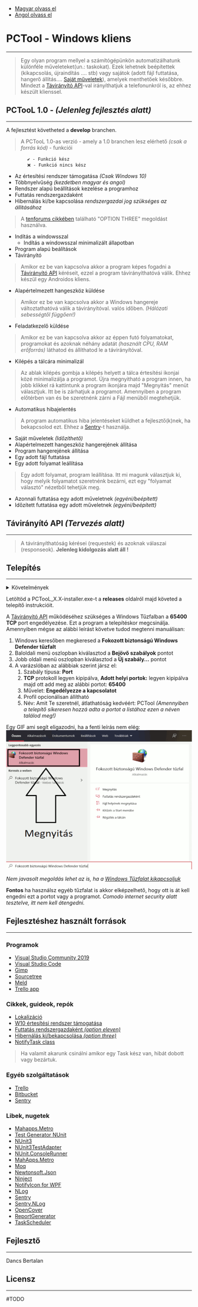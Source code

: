 - [Magyar olvass el](README_HU.md)
- [Angol olvass el](README.md)
# **PCTool - Windows kliens**
************
> Egy olyan program mellyel a számítógépünkön automatizálhatunk különféle műveleteket(un.: taskokat). Ezek lehetnek beépítettek (kikapcsolás, újraindítás .... stb) vagy sajátok (adott fájl futtatása, hangerő állítás.... [Saját műveletek](#sajat-muveletek)), amelyek menthetőek későbbre.
Mindezt a [Távirányító API](#taviranyito-api)-val irányíthatjuk a telefonunkról is, az ehhez készült klienssel.

## PCTooL 1.0 - *(Jelenleg fejlesztés alatt)*
************
A fejlesztést követheted a **develop** branchen.
> A PCTooL 1.0-as verzió - amely a 1.0 branchen lesz elérhető *(csak a forrás kód)* - funkciói

            ✔️ - Funkció kész
            ❌ - Funkció nincs kész

- Az értesítési rendszer támogatása *(Csak Windows 10)*
- Többnyelvűség *(kezdetben magyar és angol)*
- Rendszer alapú beállítások kezelése a programhoz
 - Futtatás rendszergazdaként
 - Hibernálás ki/be kapcsolása *rendszergazdai jog szükséges az állításához*
  > A [tenforums cikkében](https://www.tenforums.com/tutorials/2859-enable-disable-hibernate-windows-10-a.html) található "OPTION THREE" megoldást használva.
 - Indítás a windowsszal
   - Indítás a windowsszal minimalizált állapotban
- Program alapú beálítások
 - Távirányító
  > Amikor ez be van kapcsolva akkor a program képes fogadni a [Távirányító API](#taviranyito-api) kéréseit, ezzel a program távirányíthatóvá válik. Ehhez készül egy Androidos kliens. 
 - Alapértelmezett hangeszköz küldése
  > Amikor ez be van kapcsolva akkor a Windows hangereje változtathatóvá válik a távirányítóval. valós időben. *(Hálózati sebességtől függően!)*
 - Feladatkezelő küldése
  > Amikor ez be van kapcsolva akkor az éppen futó folyamatokat, programokat és azoknak néhány adatát *(használt CPU, RAM erőforrás)* láthatod és állíthatod le a távirányítóval.
 - Kilépés a tálcára minimalizál
  > Az ablak kilépés gombja a kilépés helyett a tálca értesítési ikonjai közé minimalizálja a programot. Újra megnyitható a program innen, ha jobb klikkel rá kattintunk a program ikonjára majd "Megnyitás" menüt választjuk. Itt be is zárhatjuk a programot. Amennyiben a program előtérben van és be szeretnénk zárni a Fájl menüből megtehetjük.
- Automatikus hibajelentés
 > A program automatikus hiba jelentéseket küldhet a fejlesztő(k)nek, ha bekapcsolod ezt. Ehhez a [Sentry](www.sentry.io)-t használja.
- Saját műveletek *(Időzíthető)*
 - Alapértelmezett hangeszköz hangerejének állítása
 - Program hangerejének állítása
 - Egy adott fájl futtatása
 - Egy adott folyamat leállítása
  > Egy adott folyamat, program leállítása. Itt mi magunk választjuk ki, hogy melyik folyamatot szeretnénk bezárni, ezt egy "folyamat választó" nézetből tehetjük meg.
- Azonnali futtatása egy adott műveletnek *(egyéni/beépített)*
- Időzített futtatása egy adott műveletnek *(egyéni/beépített)*

## Távirányító API *(Tervezés alatt)*
************
> A távirányíthatóság kérései (requestek) és azoknak válaszai (responseok). **Jelenleg kidolgozás alatt áll !**

## Telepítés
************
<details>
  <summary>Követelmények</summary>

  ```
  - Operációs rendszer: Windows 8 vagy nagyobb
    > Windows 8 vagy 8.1 alatt az értesítések nem működnek.
  - .NET Framework: .NET Framework 4.6 vagy nagyobb
  ```
</details>

Letöltöd a PCTooL_X.X-installer.exe-t a **releases** oldalról majd követed a telepítő instrukcióit.

A [Távirányító API](#taviranyito-api) működéséhez szükséges a Windows Tűzfalban a **65400 TCP** port engedélyezése.  Ezt a program a telepítéskor megcsinálja. Amennyiben mégse az alábbi leírást követve tudod megtenni manuálisan:

1. Windows keresőben megkeresed a **Fokozott biztonságú Windows Defender tűzfalt**
2. Baloldali menü oszlopban kiválasztod a **Bejövő szabályok** pontot
3. Jobb oldali menü oszlopban kiválasztod a **Új szabály...** pontot
4. A varázslóban az alábbiak szerint jársz el:
    1. Szabály típusa: **Port**
    2. **TCP** protokoll legyen kipipálva, **Adott helyi portok:** legyen kipipálva majd ott add meg az alábbi portot: **65400**
    3. Művelet: **Engedélyezze a kapcsolatot**
    4. Profil opcionálisan állítható
    5. Név: Amit Te szeretnél, átlathatóság kedvéért: PCTool *(Amennyiben a telepítő sikeresen hozzá adta a portot a listához ezen a néven találod meg!)*

Egy GIF ami segít eligazodni, ha a fenti leírás nem elég:
![](Firewall_HU.gif)

*Nem javasolt megoldás lehet az is, ha a [Windows Tűzfalat kikapcsoljuk](https://support.microsoft.com/hu-hu/help/4028544/windows-10-turn-microsoft-defender-firewall-on-or-off)*

**Fontos** ha használsz egyéb tűzfalat is akkor elképzelhető, hogy ott is át kell engedni ezt a portot vagy a programot. *Comodo internet security alatt tesztelve, itt nem kell átengedni.*

## Fejlesztéshez használt források
************

### Programok
- [Visual Studio Community 2019](https://visualstudio.microsoft.com/vs/)
- [Visual Studio Code](https://code.visualstudio.com/)
- [Gimp](https://www.gimp.org/)
- [Sourcetree](https://www.sourcetreeapp.com/)
- [Meld](https://meldmerge.org/)
- [Trello app](https://www.microsoft.com/store/productId/9NBLGGH4XXVW)

### Cikkek, guideok, repók
- [Lokalizáció](https://stackoverflow.com/questions/50292087/dynamic-localized-wpf-application-with-resource-files/50292715)
- [W10 értesítési rendszer támogatása](https://github.com/microsoft/Windows-classic-samples/tree/master/Samples/DesktopToasts/CS)
- [Futtatás rendszergazdaként *(option eleven)*](https://www.tenforums.com/tutorials/3436-run-administrator-windows-10-a.html)
- [Hibernálás ki/bekapcsolása *(option three)*](https://www.tenforums.com/tutorials/2859-enable-disable-hibernate-windows-10-a.html)
- [NotifyTask class](https://github.com/StephenCleary/Mvvm.Async/blob/master/src/Nito.Mvvm.Async/NotifyTask.cs)
> Ha valamit akarunk csinálni amikor egy Task kész van, hibát dobott vagy bezártuk.

### Egyéb szolgáltatások
- [Trello](https://trello.com)
- [Bitbucket](https://bitbucket.org)
- [Sentry](sentry.io/)

### Libek, nugetek
- [Mahapps.Metro](https://mahapps.com/)
- [Test Generator NUnit](https://marketplace.visualstudio.com/items?itemName=NUnitDevelopers.TestGeneratorNUnitextension)
- [NUnit3](https://nunit.org/)
- [NUnit3TestAdapter](https://github.com/nunit/nunit3-vs-adapter)
- [NUnit.ConsoleRunner](https://www.nuget.org/packages/NUnit.ConsoleRunner/)
- [MahApps.Metro](https://mahapps.com/)
- [Moq](https://github.com/moq/moq4)
- [Newtonsoft.Json](https://www.newtonsoft.com/json)
- [Ninject](http://www.ninject.org/download.html)
- [NotifyIcon for WPF](http://www.hardcodet.net/wpf-notifyicon)
- [NLog](https://nlog-project.org/)
- [Sentry](https://www.nuget.org/packages/Sentry)
- [Sentry.NLog](https://www.nuget.org/packages/Sentry.NLog/)
- [OpenCover](https://www.nuget.org/packages/OpenCover/)
- [ReportGenerator](https://www.nuget.org/packages/ReportGenerator/)
- [TaskScheduler](https://www.nuget.org/packages/TaskScheduler)

## Fejlesztő
************
Dancs Bertalan 

## Licensz
************
#TODO